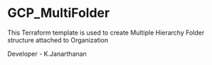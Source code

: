 # GCP_MultiFolder
This Terraform template is used to create Multiple Hierarchy Folder structure attached to Organization

Developer - K.Janarthanan
